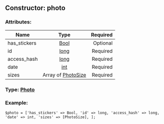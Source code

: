 ## Constructor: photo  

### Attributes:

| Name     |    Type       | Required |
|----------|:-------------:|---------:|
|has\_stickers|[Bool](../types/Bool.md) | Optional|
|id|[long](../types/long.md) | Required|
|access\_hash|[long](../types/long.md) | Required|
|date|[int](../types/int.md) | Required|
|sizes|Array of [PhotoSize](../types/PhotoSize.md) | Required|


### Type: [Photo](../types/Photo.md)

### Example:


```
$photo = ['has_stickers' => Bool, 'id' => long, 'access_hash' => long, 'date' => int, 'sizes' => [PhotoSize], ];
```